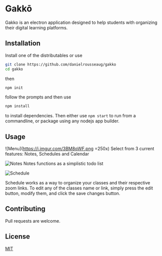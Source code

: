 # Gakkō

Gakko is an electron application designed to help students with organizing their digital learning platforms.

## Installation

Install one of the distributables 
or 
use 

```bash
git clone https://github.com/danielrousseaug/gakko
cd gakko
```
then
```bash
npm init
```
follow the prompts and then use
```bash
npm install
```

to install dependencies.
Then either use
```npm start``` to run from a commandline, or package using any nodejs app builder.
## Usage

![Menu](https://i.imgur.com/3BM8qWF.png =250x)
Select from 3 current features: Notes, Schedules and Calendar

![Notes](https://i.imgur.com/AzkFzvZ.png)
Notes functions as a simplistic todo list

![Schedule](https://i.imgur.com/0EkHUQH.gif)

Schedule works as a way to organize your classes and their respective zoom links. To edit any of the classes name or link, simply press the edit button, modify them, and click the save changes button.

## Contributing
Pull requests are welcome.

## License
[MIT](https://choosealicense.com/licenses/mit/)
